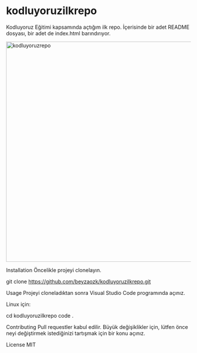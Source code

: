 # kodluyoruzilkrepo
Kodluyoruz Eğitimi kapsamında açtığım ilk repo. İçerisinde bir adet README dosyası, bir adet de index.html barındırıyor.

<img width="954" height="600" alt="kodluyoruzrepo" src="https://github.com/user-attachments/assets/ccc31124-4f61-42eb-8981-f779977bdffe" />

Installation
Öncelikle projeyi clonelayın.

git clone https://github.com/beyzaozk/kodluyoruzilkrepo.git

Usage
Projeyi cloneladıktan sonra Visual Studio Code programında açınız.

Linux için:

cd kodluyoruzilkrepo
code .

Contributing
Pull requestler kabul edilir. Büyük değişiklikler için, lütfen önce neyi değiştirmek istediğinizi tartışmak için bir konu açınız.

License
MIT
